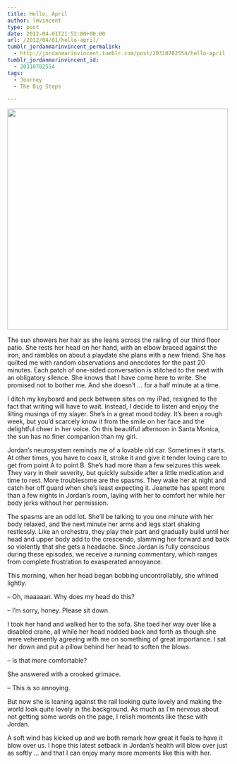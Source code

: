 ```yaml
---
title: Hello, April
author: lmvincent
type: post
date: 2012-04-01T21:52:00+00:00
url: /2012/04/01/hello-april/
tumblr_jordanmarinvincent_permalink:
  - http://jordanmarinvincent.tumblr.com/post/20310702554/hello-april
tumblr_jordanmarinvincent_id:
  - 20310702554
tags:
  - Journey
  - The Big Steps

---
```

<img src="http://farm7.staticflickr.com/6033/7036487507_6c5a7e961c_z.jpg" width="500" />

The sun showers her hair as she leans across the railing of our third floor patio. She rests her head on her hand, with an elbow braced against the iron, and rambles on about a playdate she plans with a new friend. She has quilted me with random observations and anecdotes for the past 20 minutes. Each patch of one-sided conversation is stitched to the next with an obligatory silence. She knows that I have come here to write. She promised not to bother me. And she doesn&rsquo;t &hellip; for a half minute at a time.

I ditch my keyboard and peck between sites on my iPad, resigned to the fact that writing will have to wait. Instead, I decide to listen and enjoy the lilting musings of my slayer. She&rsquo;s in a great mood today. It&rsquo;s been a rough week, but you&rsquo;d scarcely know it from the smile on her face and the delightful cheer in her voice. On this beautiful afternoon in Santa Monica, the sun has no finer companion than my girl.

Jordan&rsquo;s neurosystem reminds me of a lovable old car. Sometimes it starts. At other times, you have to coax it, stroke it and give it tender loving care to get from point A to point B. She&rsquo;s had more than a few seizures this week. They vary in their severity, but quickly subside after a little medication and time to rest. More troublesome are the spasms. They wake her at night and catch her off guard when she&rsquo;s least expecting it. Jeanette has spent more than a few nights in Jordan&rsquo;s room, laying with her to comfort her while her body jerks without her permission.

The spasms are an odd lot. She&rsquo;ll be talking to you one minute with her body relaxed, and the next minute her arms and legs start shaking restlessly. Like an orchestra, they play their part and gradually build until her head and upper body add to the crescendo, slamming her forward and back so violently that she gets a headache. Since Jordan is fully conscious during these episodes, we receive a running commentary, which ranges from complete frustration to exasperated annoyance.

This morning, when her head began bobbing uncontrollably, she whined lightly.

&ndash; Oh, maaaaan. Why does my head do this?

&ndash; I&rsquo;m sorry, honey. Please sit down.

I took her hand and walked her to the sofa. She toed her way over like a disabled crane, all while her head nodded back and forth as though she were vehemently agreeing with me on something of great importance. I sat her down and put a pillow behind her head to soften the blows.

&ndash; Is that more comfortable?

She answered with a crooked grimace. 

&ndash; This is so annoying.

But now she is leaning against the rail looking quite lovely and making the world look quite lovely in the background. As much as I&rsquo;m nervous about not getting some words on the page, I relish moments like these with Jordan.

A soft wind has kicked up and we both remark how great it feels to have it blow over us. I hope this latest setback in Jordan&rsquo;s health will blow over just as softly &hellip; and that I can enjoy many more moments like this with her. 